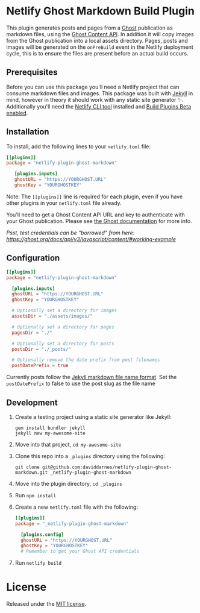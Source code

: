 # Netlify Ghost Markdown Build Plugin

This plugin generates posts and pages from a [Ghost](https://ghost.org) publication as markdown files, using the [Ghost Content API](https://ghost.org/docs/api/v3/content/). In addition it will copy images from the Ghost publication into a local assets directory. Pages, posts and images will be generated on the `onPreBuild` event in the Netlify deployment cycle, this is to ensure the files are present before an actual build occurs.

## Prerequisites

Before you can use this package you'll need a Netlify project that can consume markdown files and images. This package was built with [Jekyll](https://jekyllrb.com) in mind, however in theory it should work with any static site generator :sparkles:. Additionally you'll need the [Netlify CLI tool](https://github.com/netlify/cli#netlify-cli) installed and [Build Plugins Beta enabled](https://docs.netlify.com/configure-builds/plugins).

## Installation

To install, add the following lines to your `netlify.toml` file:

```toml
[[plugins]]
package = "netlify-plugin-ghost-markdown"

   [plugins.inputs]
   ghostURL = "https://YOURGHOST.URL"
   ghostKey = "YOURGHOSTKEY"
```
   
Note: The `[[plugins]]` line is required for each plugin, even if you have other plugins in your `netlify.toml` file already.

You'll need to get a Ghost Content API URL and key to authenticate with your Ghost publication. Please see [the Ghost documentation](https://ghost.org/docs/api/v3/javascript/content/#authentication) for more info.

_Psst, test credentials can be "borrowed" from here: https://ghost.org/docs/api/v3/javascript/content/#working-example_

## Configuration

```toml
[[plugins]]
package = "netlify-plugin-ghost-markdown"

  [plugins.inputs]
  ghostURL = "https://YOURGHOST.URL"
  ghostKey = "YOURGHOSTKEY"

  # Optionally set a directory for images
  assetsDir = "./assets/images/"

  # Optionally set a directory for pages
  pagesDir = "./"

  # Optionally set a directory for posts
  postsDir = "./_posts/"

  # Optionally remove the date prefix from post filenames
  postDatePrefix = true
```

Currently posts follow the [Jekyll markdown file name format](https://jekyllrb.com/docs/posts/#creating-posts). Set the `postDatePrefix` to false to use the post slug as the file name

## Development

1. Create a testing project using a static site generator like Jekyll:
   ```
   gem install bundler jekyll
   jekyll new my-awesome-site
   ```
1. Move into that project, `cd my-awesome-site`

1. Clone this repo into a `_plugins` directory using the following:

   ```
   git clone git@github.com:daviddarnes/netlify-plugin-ghost-markdown.git _netlify-plugin-ghost-markdown
   ```

1. Move into the plugin directory, `cd _plugins`

1. Run `npm install`

1. Create a new `netlify.toml` file with the following:

   ```toml
   [[plugins]]
   package = "_netlify-plugin-ghost-markdown"

     [plugins.config]
     ghostURL = "https://YOURGHOST.URL"
     ghostKey = "YOURGHOSTKEY"
     # Remember to get your Ghost API credentials
   ```

1. Run `netlify build`

# License

Released under the [MIT license](LICENSE).
